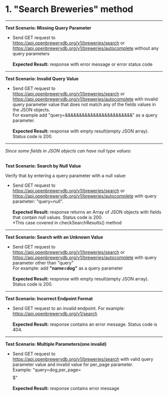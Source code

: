# 1. "Search Breweries" method

---
**Test Scenario: Missing Query Parameter**

- Send GET request to https://api.openbrewerydb.org/v1/breweries/search or https://api.openbrewerydb.org/v1/breweries/autocomplete without any query parameters <br><br>
**Expected Result:** response with error message or error status code 

---
**Test Scenario: Invalid Query Value**

- Send GET request to https://api.openbrewerydb.org/v1/breweries/search or https://api.openbrewerydb.org/v1/breweries/autocomplete 
with invalid query parameter value that does not match any of the fields values in the JSON objects. <br>
For example add "query=&&&&&&&&&&&&&&&&&&&&&&&&" as a query parameter. <br> <br>
  **Expected Result:** response with empty result(empty JSON array). Status code is 200.
---

<i>Since some fields in JSON objects can have null type values:</i> <br><br>

**Test Scenario: Search by Null Value**

Verify that by entering a query parameter with a null value:
- Send GET request to https://api.openbrewerydb.org/v1/breweries/search or https://api.openbrewerydb.org/v1/breweries/autocomplete with query parameter: "query=null". <br><br>
  **Expected Result:** response returns an Array of JSON objects with fields that contain null values. Status code is 200. <br>
*This case covered in checkSearchResults() method
---

**Test Scenario: Search with an Unknown Value**
- Send GET request to https://api.openbrewerydb.org/v1/breweries/search or https://api.openbrewerydb.org/v1/breweries/autocomplete 
with query parameter other than "query" <br>
For example: add **"name=dog"** as a query parameter<br><br>
**Expected Result:** response with empty result(empty JSON array). Status code is 200.
---

**Test Scenario: Incorrect Endpoint Format**
 - Send GET request to an invalid endpoint. For example: https://api.openbrewerydb.org/v1/search <br><br>
**Expected Result:** response contains an error message. Status code is 404.
---

**Test Scenario: Multiple Parameters(one invalid)** 
- Send GET request to https://api.openbrewerydb.org/v1/breweries/search  with valid query parameter value  and invalid value for per_page  parameter. <br>
Example: "query=dog,per_page=$$$$$$$$$" <br><br>
  **Expected Result:** response contains error message
